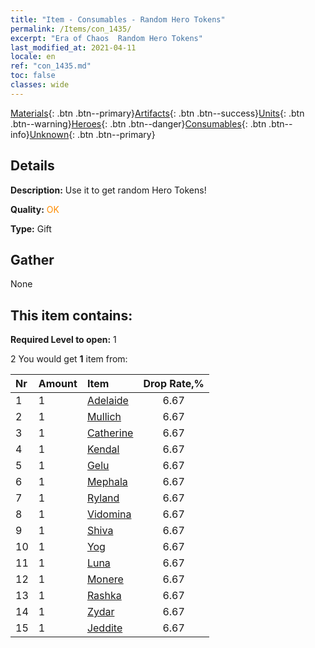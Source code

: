 ```yaml
---
title: "Item - Consumables - Random Hero Tokens"
permalink: /Items/con_1435/
excerpt: "Era of Chaos  Random Hero Tokens"
last_modified_at: 2021-04-11
locale: en
ref: "con_1435.md"
toc: false
classes: wide
---
```

 [Materials](/Items/){: .btn .btn--primary}[Artifacts](/Items/Artifacts/){: .btn .btn--success}[Units](/Items/Units/){: .btn .btn--warning}[Heroes](/Items/Heroes/){: .btn .btn--danger}[Consumables](/Items/Consumables/){: .btn .btn--info}[Unknown](/Items/Unknown/){: .btn .btn--primary}

## Details
 **Description:** Use it to get random Hero Tokens!

 **Quality:** <span style="color: #FF8C00">OK</span>

 **Type:** Gift

## Gather

  None

## This item contains:

 **Required Level to open:** 1

 2 You would get **1** item  from:

  | Nr | Amount |     Item    | Drop Rate,% |
  |:---|:-------|:------------|:---------:|
  | 1 | 1 | [Adelaide](/Items/her_359/) | 6.67 | 
  | 2 | 1 | [Mullich](/Items/her_360/) | 6.67 | 
  | 3 | 1 | [Catherine](/Items/her_361/) | 6.67 | 
  | 4 | 1 | [Kendal](/Items/her_363/) | 6.67 | 
  | 5 | 1 | [Gelu](/Items/her_366/) | 6.67 | 
  | 6 | 1 | [Mephala](/Items/her_367/) | 6.67 | 
  | 7 | 1 | [Ryland](/Items/her_368/) | 6.67 | 
  | 8 | 1 | [Vidomina](/Items/her_372/) | 6.67 | 
  | 9 | 1 | [Shiva](/Items/her_376/) | 6.67 | 
  | 10 | 1 | [Yog](/Items/her_377/) | 6.67 | 
  | 11 | 1 | [Luna](/Items/her_378/) | 6.67 | 
  | 12 | 1 | [Monere](/Items/her_379/) | 6.67 | 
  | 13 | 1 | [Rashka](/Items/her_384/) | 6.67 | 
  | 14 | 1 | [Zydar](/Items/her_385/) | 6.67 | 
  | 15 | 1 | [Jeddite](/Items/her_391/) | 6.67 | 
